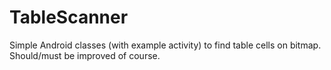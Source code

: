 # TableScanner
Simple Android classes (with example activity) to find table cells on bitmap. Should/must be improved of course.
